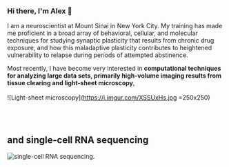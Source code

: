 ### Hi there, I'm Alex 👋
 
I am a neuroscientist at Mount Sinai in New York City. My training has made me proficient in a broad array of behavioral, cellular, and molecular techniques for studying synaptic plasticity that results from chronic drug exposure, and how this maladaptive plasticity contributes to heightened vulnerability to relapse during periods of attempted abstinence.

Most recently, I have become very interested in **computational techniques for analyzing large data sets, primarily high-volume imaging results from tissue clearing and light-sheet microscopy**, 
<br>
<br>
![Light-sheet microscopy](https://i.imgur.com/XSSUxHs.jpg =250x250)

<br/><br/>
## and single-cell RNA sequencing
![single-cell RNA sequencing](https://i.imgur.com/QYgiNEC.png).

<!--
**alexcwsmith/alexcwsmith** is a ✨ _special_ ✨ repository because its `README.md` (this file) appears on your GitHub profile.





Here are some ideas to get you started:

- 🔭 I’m currently working on ...
- 🌱 I’m currently learning ...
- 👯 I’m looking to collaborate on ...
- 🤔 I’m looking for help with ...
- 💬 Ask me about ...
- 📫 How to reach me: ...
- 😄 Pronouns: ...
- ⚡ Fun fact: ...
-->
